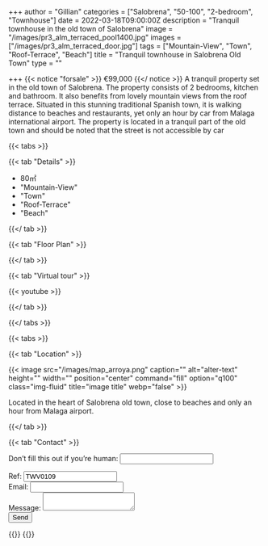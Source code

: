 +++
author = "Gillian"
categories = ["Salobrena", "50-100", "2-bedroom", "Townhouse"]
date = 2022-03-18T09:00:00Z
description = "Tranquil townhouse in the old town of Salobrena"
image = "/images/pr3_alm_terraced_pool1400.jpg"
images = ["/images/pr3_alm_terraced_door.jpg"]
tags = ["Mountain-View", "Town", "Roof-Terrace", "Beach"]
title = "Tranquil townhouse in Salobrena Old Town"
type = ""

+++
{{< notice "forsale" >}}
€99,000
{{</ notice >}}
A tranquil property set in the old town of Salobrena. The property consists of 2 bedrooms, kitchen and bathroom. It also benefits from lovely mountain views from the roof terrace. Situated in this stunning traditional Spanish town, it is walking distance to beaches and restaurants, yet only an hour by car from Malaga international airport. The property is located in a tranquil part of the old town and should be noted that the street is not accessible by car

{{< tabs >}}

{{< tab "Details" >}}

* 80&#x33A1;
* "Mountain-View"
* "Town"
* "Roof-Terrace"
* "Beach"

{{</ tab >}}

{{< tab "Floor Plan" >}}

{{</ tab >}}

{{< tab "Virtual tour" >}}

{{< youtube  >}}

{{</ tab >}}

{{</ tabs >}}

{{< tabs >}}

{{< tab "Location" >}}

{{< image src="/images/map_arroya.png" caption="" alt="alter-text" height="" width="" position="center" command="fill" option="q100" class="img-fluid" title="image title" webp="false" >}}

Located in the heart of Salobrena old town, close to beaches and only an hour from Malaga airport.

{{</ tab >}}

{{< tab "Contact" >}}
<form name="propertyContact" method="POST" netlify-honeypot="bot-field" data-netlify="true">
<div class="form-group">
<p class="d-none"><label>Don’t fill this out if you’re human: <input name="bot-field" /></label></p>
</div>
<div class="form-group">
<label>Ref: <input name="property-ref" class="form-control" value="TWV0109" readonly/></label>
</div>
<div class="form-group">
<label>Email: <input type="text" class="form-control" name="email" /></label>
</div>
<div class="form-group">
<label>Message: </label> <textarea name="message" class="form-control"></textarea>
</div>
<button type="submit" class="btn btn-primary">Send</button>
</form>
{{</ tab >}}
{{</ tabs >}}

